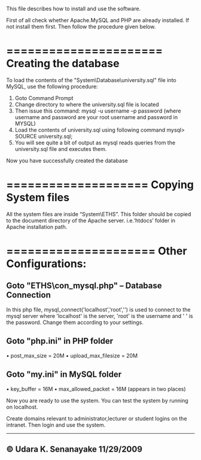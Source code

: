This file describes how to install and use the software.


First of all check whether Apache.MySQL and PHP are already installed. 
If not install them first. Then follow the procedure given below.


======================
Creating the database
======================

To load the contents of the "System\Database\university.sql" file into MySQL, use the following procedure:

1. Goto Command Prompt
2. Change directory to where the university.sql file is located
3. Then issue this command:
	mysql -u username –p password
(where username and password are your root username and password
in MYSQL)
4. Load the contents of university.sql using following command
	mysql> SOURCE university.sql;
5. You will see quite a bit of output as mysql reads queries from the
university.sql file and executes them.

Now you have successfully created the database


====================
Copying System files
====================

All the system files are inside “System\ETHS”. This folder should be copied to the document directory 
of the Apache server. i.e.‘htdocs’ folder in Apache installation path.


=====================
Other Configurations:
=====================


Goto "ETHS\con_mysql.php" – Database Connection
-----------------------------------------------

In this php file, mysql_connect('localhost','root','') is used to connect to the
mysql server where 'localhost' is the server, 'root' is the username and ' ' is the
password. Change them according to your settings.


Goto "php.ini" in PHP folder
--------------------------
• post_max_size = 20M
• upload_max_filesize = 20M

Goto "my.ini" in MySQL folder
---------------------------
• key_buffer = 16M
• max_allowed_packet = 16M (appears in two places)



Now you are ready to use the system. You can test the system by running on localhost.

Create domains relevant to administrator,lecturer or student logins on the intranet. 
Then login and use the system.



--------------------
© Udara K. Senanayake
11/29/2009
--------------------


